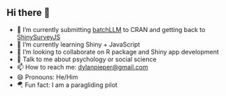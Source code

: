 ## Hi there 👋
- 🔭 I’m currently submitting [batchLLM](https://github.com/dylanpieper/batchLLM) to CRAN and getting back to [ShinySurveyJS](https://github.com/dylanpieper/ShinySurveyJS)
- 🌱 I’m currently learning Shiny + JavaScript
- 👯 I’m looking to collaborate on R package and Shiny app development
- 💬 Talk to me about psychology or social science
- 📫 How to reach me: dylanpieper@gmail.com
- 😄 Pronouns: He/Him
- 🪂 Fun fact: I am a paragliding pilot
